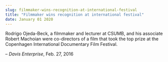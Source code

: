 ```yaml
---
slug: filmmaker-wins-recognition-at-international-festival
title: "Filmmaker wins recognition at international festival"
date: January 01 2020
---
```


<p>Rodrigo Ojeda&#45;Beck, a filmmaker and lecturer at CSUMB, and his associate Robert Machoian were co&#45;directors of a film that took the top prize at the Copenhagen International Documentary Film Festival.
</p><p>– <em>Davis Enterprise</em>, Feb. 27, 2016
</p>
